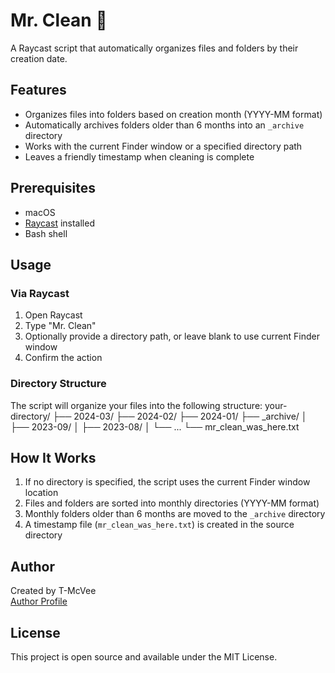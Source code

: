 # Mr. Clean 🫧

A Raycast script that automatically organizes files and folders by their creation date.

## Features

- Organizes files into folders based on creation month (YYYY-MM format)
- Automatically archives folders older than 6 months into an `_archive` directory
- Works with the current Finder window or a specified directory path
- Leaves a friendly timestamp when cleaning is complete

## Prerequisites

- macOS
- [Raycast](https://raycast.com/) installed
- Bash shell

## Usage

### Via Raycast

1. Open Raycast
2. Type "Mr. Clean"
3. Optionally provide a directory path, or leave blank to use current Finder window
4. Confirm the action

### Directory Structure

The script will organize your files into the following structure:
your-directory/
├── 2024-03/
├── 2024-02/
├── 2024-01/
├── _archive/
│ ├── 2023-09/
│ ├── 2023-08/
│ └── ...
└── mr_clean_was_here.txt

## How It Works

1. If no directory is specified, the script uses the current Finder window location
2. Files and folders are sorted into monthly directories (YYYY-MM format)
3. Monthly folders older than 6 months are moved to the `_archive` directory
4. A timestamp file (`mr_clean_was_here.txt`) is created in the source directory

## Author

Created by T-McVee  
[Author Profile](https://raycast.com/T-McVee)

## License

This project is open source and available under the MIT License.
